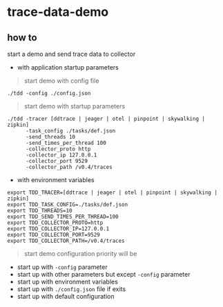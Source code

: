# trace-data-demo

## how to

start a demo and send trace data to collector

- with application startup parameters

> start demo with config file

```shell
./tdd -config ./config.json
```

> start demo with startup parameters

```shell
./tdd -tracer [ddtrace | jeager | otel | pinpoint | skywalking | zipkin]
      -task_config ./tasks/def.json
      -send_threads 10
      -send_times_per_thread 100
      -collector_proto http
      -collector_ip 127.0.0.1
      -collector_port 9529
      -collector_path /v0.4/traces
```

- with environment variables

```shell
export TDD_TRACER=[ddtrace | jeager | otel | pinpoint | skywalking | zipkin]
export TDD_TASK_CONFIG=./tasks/def.json
export TDD_THREADS=10
export TDD_SEND_TIMES_PER_THREAD=100
export TDD_COLLECTOR_PROTO=http
export TDD_COLLECTOR_IP=127.0.0.1
export TDD_COLLECTOR_PORT=9529
export TDD_COLLECTOR_PATH=/v0.4/traces
```

> start demo configuration priority will be

- start up with `-config` parameter
- start up with other parameters but except `-config` parameter
- start up with environment variables
- start up with `./config.json` file if exits
- start up with default configuration